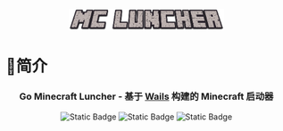 <p style="text-align: center">
  <img src="\assets\img\MC-Luncher.png" width="55%" alt="logo"><br/>
</p>

# 🌟简介

<h3 style="text-align: center">
    Go Minecraft Luncher - 基于
    <a target="_blank" href="https://github.com/wailsapp/wails">Wails</a>
    构建的 Minecraft 启动器
</h3>

<p align="center">
	<img alt="Static Badge" src="https://img.shields.io/badge/license-GPL_2.0-1bd1a5">
    <img alt="Static Badge" src="https://img.shields.io/badge/%3C%2F%3E-golang-%234b5cc4">
    <img alt="Static Badge" src="https://img.shields.io/badge/Frame-Wails-%23f20c00">
</p>